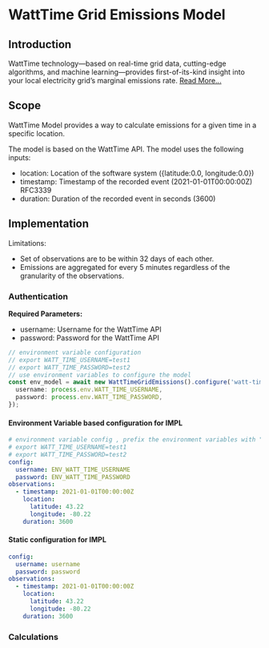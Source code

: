 # WattTime Grid Emissions Model

## Introduction

WattTime technology—based on real-time grid data, cutting-edge algorithms, and machine learning—provides first-of-its-kind insight into your local electricity grid’s marginal emissions rate. [Read More...](https://www.watttime.org/api-documentation/#introduction)


## Scope 

WattTime Model provides a way to calculate emissions for a given time in a specific location. 

The model is based on the WattTime API. The model uses the following inputs:
* location: Location of the software system ({latitude:0.0, longitude:0.0})
* timestamp: Timestamp of the recorded event (2021-01-01T00:00:00Z) RFC3339
* duration: Duration of the recorded event in seconds (3600)


## Implementation

Limitations: 
* Set of observations are to be within 32 days of each other. 
* Emissions are aggregated for every 5 minutes regardless of the granularity of the observations.

### Authentication
**Required Parameters:**

* username: Username for the WattTime API
* password: Password for the WattTime API



```typescript
// environment variable configuration
// export WATT_TIME_USERNAME=test1
// export WATT_TIME_PASSWORD=test2
// use environment variables to configure the model
const env_model = await new WattTimeGridEmissions().configure('watt-time', {
  username: process.env.WATT_TIME_USERNAME,
  password: process.env.WATT_TIME_PASSWORD,
});
```

#### Environment Variable based configuration for IMPL
```yaml
# environment variable config , prefix the environment variables with "ENV" to load them inside the model.  
# export WATT_TIME_USERNAME=test1
# export WATT_TIME_PASSWORD=test2
config:
  username: ENV_WATT_TIME_USERNAME
  password: ENV_WATT_TIME_PASSWORD
observations:
  - timestamp: 2021-01-01T00:00:00Z
    location:
      latitude: 43.22
      longitude: -80.22
    duration: 3600
```
#### Static configuration for IMPL
```yaml
config:
  username: username
  password: password
observations:
  - timestamp: 2021-01-01T00:00:00Z
    location:
      latitude: 43.22
      longitude: -80.22
    duration: 3600
```


### Calculations


